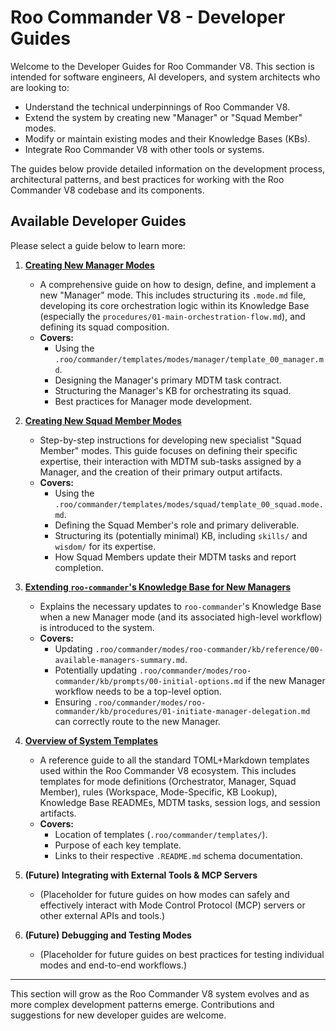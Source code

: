 # Roo Commander V8 - Developer Guides

Welcome to the Developer Guides for Roo Commander V8. This section is intended for software engineers, AI developers, and system architects who are looking to:

*   Understand the technical underpinnings of Roo Commander V8.
*   Extend the system by creating new "Manager" or "Squad Member" modes.
*   Modify or maintain existing modes and their Knowledge Bases (KBs).
*   Integrate Roo Commander V8 with other tools or systems.

The guides below provide detailed information on the development process, architectural patterns, and best practices for working with the Roo Commander V8 codebase and its components.

## Available Developer Guides

Please select a guide below to learn more:

1.  **[Creating New Manager Modes](./01_creating_new_manager_modes.md)**
    *   A comprehensive guide on how to design, define, and implement a new "Manager" mode. This includes structuring its `.mode.md` file, developing its core orchestration logic within its Knowledge Base (especially the `procedures/01-main-orchestration-flow.md`), and defining its squad composition.
    *   **Covers:**
        *   Using the `.roo/commander/templates/modes/manager/template_00_manager.md`.
        *   Designing the Manager's primary MDTM task contract.
        *   Structuring the Manager's KB for orchestrating its squad.
        *   Best practices for Manager mode development.

2.  **[Creating New Squad Member Modes](./02_creating_new_squad_member_modes.md)**
    *   Step-by-step instructions for developing new specialist "Squad Member" modes. This guide focuses on defining their specific expertise, their interaction with MDTM sub-tasks assigned by a Manager, and the creation of their primary output artifacts.
    *   **Covers:**
        *   Using the `.roo/commander/templates/modes/squad/template_00_squad.mode.md`.
        *   Defining the Squad Member's role and primary deliverable.
        *   Structuring its (potentially minimal) KB, including `skills/` and `wisdom/` for its expertise.
        *   How Squad Members update their MDTM tasks and report completion.

3.  **[Extending `roo-commander`'s Knowledge Base for New Managers](./03_extending_roo_commander_kb.md)**
    *   Explains the necessary updates to `roo-commander`'s Knowledge Base when a new Manager mode (and its associated high-level workflow) is introduced to the system.
    *   **Covers:**
        *   Updating `.roo/commander/modes/roo-commander/kb/reference/00-available-managers-summary.md`.
        *   Potentially updating `.roo/commander/modes/roo-commander/kb/prompts/00-initial-options.md` if the new Manager workflow needs to be a top-level option.
        *   Ensuring `.roo/commander/modes/roo-commander/kb/procedures/01-initiate-manager-delegation.md` can correctly route to the new Manager.

4.  **[Overview of System Templates](./04_template_overview.md)**
    *   A reference guide to all the standard TOML+Markdown templates used within the Roo Commander V8 ecosystem. This includes templates for mode definitions (Orchestrator, Manager, Squad Member), rules (Workspace, Mode-Specific, KB Lookup), Knowledge Base READMEs, MDTM tasks, session logs, and session artifacts.
    *   **Covers:**
        *   Location of templates (`.roo/commander/templates/`).
        *   Purpose of each key template.
        *   Links to their respective `.README.md` schema documentation.

5.  **(Future) Integrating with External Tools & MCP Servers**
    *   (Placeholder for future guides on how modes can safely and effectively interact with Mode Control Protocol (MCP) servers or other external APIs and tools.)

6.  **(Future) Debugging and Testing Modes**
    *   (Placeholder for future guides on best practices for testing individual modes and end-to-end workflows.)

---

This section will grow as the Roo Commander V8 system evolves and as more complex development patterns emerge. Contributions and suggestions for new developer guides are welcome.